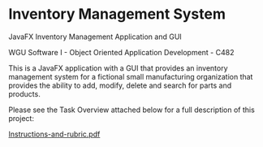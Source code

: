 # Inventory Management System

JavaFX Inventory Management Application and GUI

WGU Software I - Object Oriented Application Development - C482

This is a JavaFX application with a GUI that provides an inventory management system for a fictional small manufacturing organization that provides the ability to add, modify, delete and search for parts and products. 

Please see the Task Overview attached below for a full description of this project:

[Instructions-and-rubric.pdf](https://github.com/bculler17/Inventory_Management_System/files/7790436/Instructions-and-rubric.pdf)
